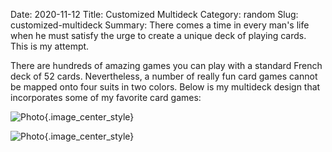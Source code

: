 Date: 2020-11-12
Title: Customized Multideck
Category: random
Slug: customized-multideck
Summary: There comes a time in every man's life when he must satisfy the urge to create a unique deck of playing cards. This is my attempt.

There are hundreds of amazing games you can play with a standard French deck of 52 cards. Nevertheless, a number of really fun card games cannot be mapped onto four suits in two colors. Below is my multideck design that incorporates some of my favorite card games:

![Photo]({attach}/assets/random/2020/customized-multideck.jpg){.image_center_style}

![Photo]({attach}/assets/random/2020/card-mapping.jpg){.image_center_style}
